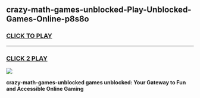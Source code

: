 
## crazy-math-games-unblocked-Play-Unblocked-Games-Online-p8s8o
<h3>
<a href="https://premium76.site?title=crazy-math-games-unblocked&ref=24A">CLICK TO PLAY</a></h3>
<hr>

<h3>
<a href="https://premium76.site?title=crazy-math-games-unblocked&ref=24A">CLICK 2 PLAY</a>
  
</h3>

<a href="https://premium76.site?title=crazy-math-games-unblocked&ref=24A"><img src="https://clearcache.store/games.png"></a>


**crazy-math-games-unblocked games unblocked: Your Gateway to Fun and Accessible Online Gaming**
